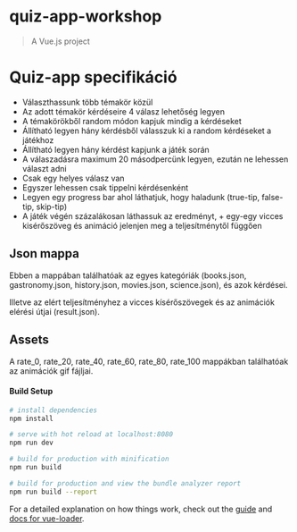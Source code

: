 # quiz-app-workshop

> A Vue.js project

# Quiz-app specifikáció

- Választhassunk több témakör közül
- Az adott témakör kérdéseire 4 válasz lehetőség legyen
- A témakörökből random módon kapjuk mindig a kérdéseket
- Állítható legyen hány kérdésből válasszuk ki a random kérdéseket a játékhoz
- Állítható legyen hány kérdést kapjunk a játék során
- A válaszadásra maximum 20 másodpercünk legyen, ezután ne lehessen választ adni
- Csak egy helyes válasz van
- Egyszer lehessen csak tippelni kérdésenként
- Legyen egy progress bar ahol láthatjuk, hogy haladunk (true-tip, false-tip, skip-tip) 
- A játék végén százalákosan láthassuk az eredményt, + egy-egy vicces kisérőszöveg és animáció jelenjen meg a teljesítménytől függően

## Json mappa
Ebben a mappában találhatóak az egyes kategóriák (books.json, gastronomy.json, history.json, movies.json, science.json), és azok kérdései.

Illetve az elért teljesítményhez a vicces kísérőszövegek és az animációk elérési útjai (result.json).

## Assets
A rate_0, rate_20, rate_40, rate_60, rate_80, rate_100 mappákban találhatóak az animációk gif fájljai.

#### Build Setup

``` bash
# install dependencies
npm install

# serve with hot reload at localhost:8080
npm run dev

# build for production with minification
npm run build

# build for production and view the bundle analyzer report
npm run build --report
```

For a detailed explanation on how things work, check out the [guide](http://vuejs-templates.github.io/webpack/) and [docs for vue-loader](http://vuejs.github.io/vue-loader).
